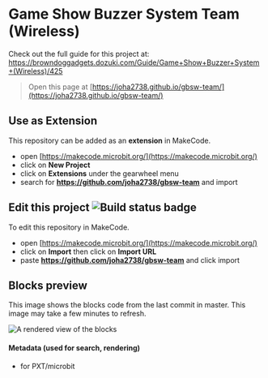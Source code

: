# Game Show Buzzer System Team (Wireless)

Check out the full guide for this project at: https://browndoggadgets.dozuki.com/Guide/Game+Show+Buzzer+System+(Wireless)/425




> Open this page at [https://joha2738.github.io/gbsw-team/](https://joha2738.github.io/gbsw-team/)

## Use as Extension

This repository can be added as an **extension** in MakeCode.

* open [https://makecode.microbit.org/](https://makecode.microbit.org/)
* click on **New Project**
* click on **Extensions** under the gearwheel menu
* search for **https://github.com/joha2738/gbsw-team** and import

## Edit this project ![Build status badge](https://github.com/joha2738/gbsw-team/workflows/MakeCode/badge.svg)

To edit this repository in MakeCode.

* open [https://makecode.microbit.org/](https://makecode.microbit.org/)
* click on **Import** then click on **Import URL**
* paste **https://github.com/joha2738/gbsw-team** and click import

## Blocks preview

This image shows the blocks code from the last commit in master.
This image may take a few minutes to refresh.

![A rendered view of the blocks](https://github.com/joha2738/gbsw-team/raw/master/.github/makecode/blocks.png)

#### Metadata (used for search, rendering)

* for PXT/microbit
<script src="https://makecode.com/gh-pages-embed.js"></script><script>makeCodeRender("{{ site.makecode.home_url }}", "{{ site.github.owner_name }}/{{ site.github.repository_name }}");</script>
